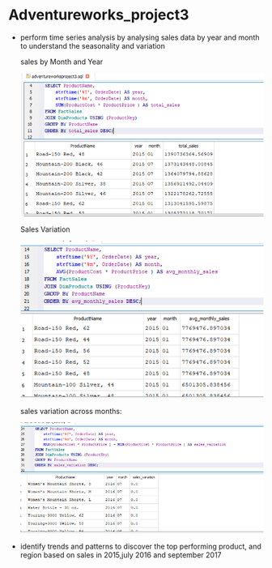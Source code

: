 # Adventureworks_project3

- perform time series analysis by analysing sales data by year and month to understand the seasonality and variation
  
   sales by Month and Year

  ![](salesbymonth.png)
  
   Sales Variation

   ![](salesvarition.png)

   sales variation across months:

   ![](varitionaccrossmonth.png)


- identify trends and patterns to discover the top performing  product, and region based on sales in 2015,july 2016 and september 2017

